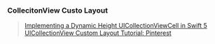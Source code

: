 ### CollecitonView Custo Layout

> [Implementing a Dynamic Height UICollectionViewCell in Swift 5](https://medium.com/swift2go/implementing-a-dynamic-height-uicollectionviewcell-in-swift-5-bdd912acd5c8)
> [UICollectionView Custom Layout Tutorial: Pinterest](https://www.kodeco.com/4829472-uicollectionview-custom-layout-tutorial-pinterest)
